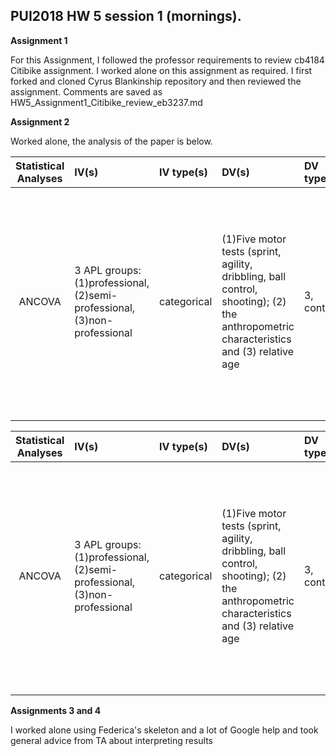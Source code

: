 
## PUI2018 HW 5 session 1 (mornings).

**Assignment 1**

For this Assignment, I followed the professor requirements to review cb4184 Citibike assignment. 
I worked alone on this assignment as required. 
I first forked and cloned Cyrus Blankinship repository and then reviewed the assignment. 
Comments are saved as HW5_Assignment1_Citibike_review_eb3237.md

**Assignment 2**

Worked alone, the analysis of the paper is below.

| **Statistical Analyses**	|  **IV(s)**  |  **IV type(s)** |  **DV(s)**  |  **DV type(s)**  |  **Control Var** | **Control Var type**  | **Question to be answered** | **_H0_** | **alpha** | **link to paper**| 
|:----------:|:----------|:------------|:-------------|:-------------|:------------|:------------- |:------------------|:----:|:-------:|:-------|
ANCOVA	| 3 APL groups: (1)professional, (2)semi-professional, (3)non-professional | categorical | (1)Five motor tests (sprint, agility, dribbling, ball control, shooting); (2) the anthropometric characteristics and (3) relative age| 3, continious | age | continuous (could also be categorical) | 	Whether all predictors (i.e., the motor performance tests, the anthropometric characteristics and relative age) correspond to the later achieved APL | H0: no correlation between the predictors and APL groups (1,2,3) | 0.001 | [The influence of speed abilities and technical skills in early adolescence on adult success in soccer: A long-term prospective analysis using ANOVA and SEM approaches](https://journals.plos.org/plosone/article?id=10.1371/journal.pone.0182211#sec003) |
  |||||||||



| **Statistical Analyses**	|  **IV(s)**  |  **IV type(s)** |  **DV(s)**  |  **DV type(s)**  |  **Control Var** | **Control Var type**  | **Question to be answered** | **_H0_** | **alpha** | **link to paper**| 
|:----------:|:----------|:------------|:-------------|:-------------|:------------|:------------- |:------------------|:----:|:-------:|:-------|
ANCOVA	| 3 APL groups: (1)professional, (2)semi-professional, (3)non-professional | categorical | (1)Five motor tests (sprint, agility, dribbling, ball control, shooting); (2) the anthropometric characteristics and (3) relative age| 3, continious | age | continuous (could also be categorical) | 	Whether all predictors (i.e., the motor performance tests, the anthropometric characteristics and relative age) correspond to the later achieved APL | H0: no correlation between the predictors and APL groups (1,2,3) | 0.001 | [The influence of speed abilities and technical skills in early adolescence on adult success in soccer: A long-term prospective analysis using ANOVA and SEM approaches](https://journals.plos.org/plosone/article?id=10.1371/journal.pone.0182211#sec003) |
  |||||||||  


**Assignments 3 and 4**

I worked alone using Federica's skeleton and a lot of Google help and took general advice from TA about interpreting results
